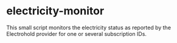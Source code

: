 # electricity-monitor
This small script monitors the electricity status as reported by the Electrohold provider for one or several subscription IDs.
